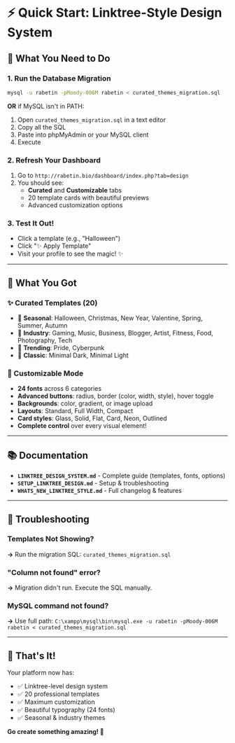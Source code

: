 # ⚡ Quick Start: Linktree-Style Design System

## 🎯 What You Need to Do

### 1. Run the Database Migration
```bash
mysql -u rabetin -pMoody-006M rabetin < curated_themes_migration.sql
```

**OR** if MySQL isn't in PATH:
1. Open `curated_themes_migration.sql` in a text editor
2. Copy all the SQL
3. Paste into phpMyAdmin or your MySQL client
4. Execute

### 2. Refresh Your Dashboard
1. Go to `http://rabetin.bio/dashboard/index.php?tab=design`
2. You should see:
   - **Curated** and **Customizable** tabs
   - 20 template cards with beautiful previews
   - Advanced customization options

### 3. Test It Out!
- Click a template (e.g., "Halloween")
- Click "✨ Apply Template"
- Visit your profile to see the magic! ✨

---

## 🎨 What You Got

### ✨ Curated Templates (20)
- 🎃 **Seasonal**: Halloween, Christmas, New Year, Valentine, Spring, Summer, Autumn
- 💼 **Industry**: Gaming, Music, Business, Blogger, Artist, Fitness, Food, Photography, Tech
- 🌈 **Trending**: Pride, Cyberpunk
- 🌙 **Classic**: Minimal Dark, Minimal Light

### 🎨 Customizable Mode
- **24 fonts** across 6 categories
- **Advanced buttons**: radius, border (color, width, style), hover toggle
- **Backgrounds**: color, gradient, or image upload
- **Layouts**: Standard, Full Width, Compact
- **Card styles**: Glass, Solid, Flat, Card, Neon, Outlined
- **Complete control** over every visual element!

---

## 📚 Documentation

- **`LINKTREE_DESIGN_SYSTEM.md`** - Complete guide (templates, fonts, options)
- **`SETUP_LINKTREE_DESIGN.md`** - Setup & troubleshooting
- **`WHATS_NEW_LINKTREE_STYLE.md`** - Full changelog & features

---

## 🐛 Troubleshooting

### Templates Not Showing?
**→** Run the migration SQL: `curated_themes_migration.sql`

### "Column not found" error?
**→** Migration didn't run. Execute the SQL manually.

### MySQL command not found?
**→** Use full path: `C:\xampp\mysql\bin\mysql.exe -u rabetin -pMoody-006M rabetin < curated_themes_migration.sql`

---

## 🎉 That's It!

Your platform now has:
- ✅ Linktree-level design system
- ✅ 20 professional templates
- ✅ Maximum customization
- ✅ Beautiful typography (24 fonts)
- ✅ Seasonal & industry themes

**Go create something amazing! 🚀**

